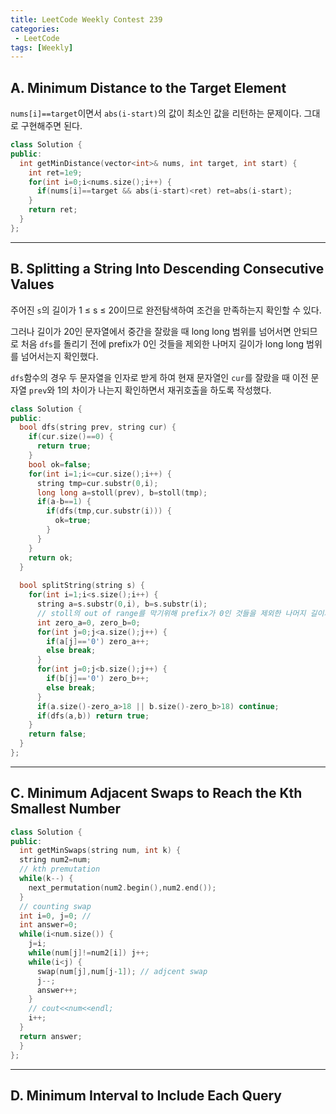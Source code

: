 ```yaml
---
title: LeetCode Weekly Contest 239
categories:
 - LeetCode
tags: [Weekly]
---
```

## A. Minimum Distance to the Target Element

`nums[i]==target`이면서 `abs(i-start)`의 값이 최소인 값을 리턴하는 문제이다. 그대로 구현해주면 된다.
```cpp
class Solution {
public:
  int getMinDistance(vector<int>& nums, int target, int start) {
    int ret=1e9;
    for(int i=0;i<nums.size();i++) {
      if(nums[i]==target && abs(i-start)<ret) ret=abs(i-start);
    }
    return ret;
  }
};
```
---

## B. Splitting a String Into Descending Consecutive Values

주어진 `s`의 길이가 1 ≤ s ≤ 20이므로 완전탐색하여 조건을 만족하는지 확인할 수 있다.

그러나 길이가 20인 문자열에서 중간을 잘랐을 때 long long 범위를 넘어서면 안되므로 처음 `dfs`를 돌리기 전에 prefix가 0인 것들을 제외한 나머지 길이가 long long 범위를 넘어서는지 확인했다.

`dfs`함수의 경우 두 문자열을 인자로 받게 하여 현재 문자열인 `cur`를 잘랐을 때 이전 문자열 `prev`와 1의 차이가 나는지 확인하면서 재귀호출을 하도록 작성했다.
```cpp
class Solution {
public:
  bool dfs(string prev, string cur) {
    if(cur.size()==0) {
      return true;
    }
    bool ok=false;
    for(int i=1;i<=cur.size();i++) {
      string tmp=cur.substr(0,i);
      long long a=stoll(prev), b=stoll(tmp);
      if(a-b==1) {
        if(dfs(tmp,cur.substr(i))) {
          ok=true;
        }
      }
    }
    return ok;
  }
    
  bool splitString(string s) {
    for(int i=1;i<s.size();i++) {
      string a=s.substr(0,i), b=s.substr(i);
      // stoll의 out of range를 막기위해 prefix가 0인 것들을 제외한 나머지 길이가 long long 범위를 넘지 못하게 제한
      int zero_a=0, zero_b=0;
      for(int j=0;j<a.size();j++) {
        if(a[j]=='0') zero_a++;
        else break;
      }
      for(int j=0;j<b.size();j++) {
        if(b[j]=='0') zero_b++;
        else break;
      }
      if(a.size()-zero_a>18 || b.size()-zero_b>18) continue;
      if(dfs(a,b)) return true;
    }
    return false;
  }
};
```
---

## C. Minimum Adjacent Swaps to Reach the Kth Smallest Number

```cpp
class Solution {
public:
  int getMinSwaps(string num, int k) {
  string num2=num;
  // kth premutation
  while(k--) {
    next_permutation(num2.begin(),num2.end());
  }
  // counting swap
  int i=0, j=0; // 
  int answer=0;
  while(i<num.size()) {
    j=i;
    while(num[j]!=num2[i]) j++;
    while(i<j) {
      swap(num[j],num[j-1]); // adjcent swap
      j--;
      answer++;
    }
    // cout<<num<<endl;
    i++;
  }
  return answer;
  }
};
```
---

## D. Minimum Interval to Include Each Query

```cpp
```